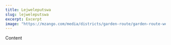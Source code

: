 ```yaml
---
title: Lejweleputswa
slug: lejweleputswa
excerpt: Excerpt
image: "https://mzango.com/media/districts/garden-route/garden-route-western-cape.jpg"
---
```

Content